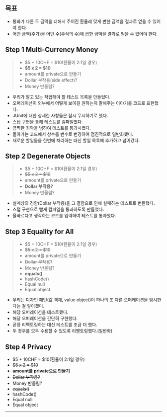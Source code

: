 ## 목표

- 통화가 다른 두 금액을 더해서 주어진 환율레 맞게 변한 금액을 결과로 얻을 수 있어야 한다.
- 어떤 금액(주가)을 어떤 수(주식의 수)에 곱한 금액을 결과로 얻을 수 있어야 한다.

## Step 1 Multi-Currency Money

> - $5 + 10CHF = $10(환율이 2:1일 경우)
> - **$5 x 2  = $10**
> - amount를 private으로 만들기
> - Dollar 부작용(side effect)?
> - Money 반올림?

- 우리가 알고 있는 작업해야 할 테스트 목록을 만들었다.
- 오퍼레이션이 외부에서 어떻게 보이길 원하는지 말해주는 이야기를 코드로 표현했다.
- JUnit에 대한 상세한 사항들은 잠시 무시하기로 했다.
- 스텁 구현을 통해 테스트를 컴파일했다.
- 끔찍한 죄악을 범하여 테스트를 통과시켰다.
- 돌아가는 코드에서 상수를 변수로 변경하여 점진적으로 일반화했다.
- 새로운 할일들을 한번에 처리하는 대신 할일 목록에 추가하고 넘어갔다.

## Step 2 Degenerate Objects

> - $5 + 10CHF = $10(환율이 2:1일 경우)
> - ~~$5 x 2  = $10~~
> - amount를 private으로 만들기
> - **Dollar 부작용?**
> - Money 반올림?

- 설계상의 경함(Dollar 부작용)을 그 결함으로 인해 실패하는 테스트로 변환했다.
- 스텁 구현으로 빨게 컴파일을 통과하도록 만들었다.
- 올바르다고 생각하는 코드를 입력하여 테스트를 통과했다.

## Step 3 Equality for All

> - $5 + 10CHF = $10(환율이 2:1일 경우)
> - ~~$5 x 2  = $10~~
> - amount를 private으로 만들기
> - ~~Dollar 부작용?~~
> - Money 반올림?
> - **equals()**
> - hashCode()
> - Equal null
> - Equal object

- 우리는 디자인 패턴(값 객체, value object)이 하나의 또 다른 오퍼레이션을 암시한다는 걸 알아챘다.
- 해당 오퍼레이션을 테스트했다.
- 해당 오퍼레이션을 간단히 구현했다.
- 곧장 리팩토링하는 대신 테스트를 조금 더 했다.
- 두 경우를 모두 수용할 수 있도록 리팯토링했다.(일반화)

## Step 4 Privacy

- $5 + 10CHF = $10(환율이 2:1일 경우)
- ~~$5 x 2  = $10~~
- **amount를 private으로 만들기**
- ~~Dollar 부작용?~~
- Money 반올림?
- ~~equals()~~
- hashCode()
- Equal null
- Equal object

---

